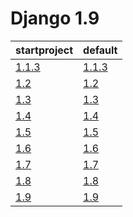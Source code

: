 # Django 1.9 #

| startproject | default |
| --- | --- |
| [1.1.3](https://github.com/fmierlo/django-default-settings/blob/master/diff/1.5/startproject_1.1.3_1.5.diff) | [1.1.3](https://github.com/fmierlo/django-default-settings/blob/master/diff/1.5/default_1.1.3_1.5.diff) |
| [1.2](https://github.com/fmierlo/django-default-settings/blob/master/diff/1.5/startproject_1.2_1.5.diff) | [1.2](https://github.com/fmierlo/django-default-settings/blob/master/diff/1.5/default_1.2_1.5.diff) |
| [1.3](https://github.com/fmierlo/django-default-settings/blob/master/diff/1.5/startproject_1.3_1.5.diff) | [1.3](https://github.com/fmierlo/django-default-settings/blob/master/diff/1.5/default_1.3_1.5.diff) |
| [1.4](https://github.com/fmierlo/django-default-settings/blob/master/diff/1.5/startproject_1.4_1.5.diff) | [1.4](https://github.com/fmierlo/django-default-settings/blob/master/diff/1.5/default_1.4_1.5.diff) |
| [1.5](https://github.com/fmierlo/django-default-settings/blob/master/diff/1.5/startproject_1.5_1.5.diff) | [1.5](https://github.com/fmierlo/django-default-settings/blob/master/diff/1.5/default_1.5_1.5.diff) |
| [1.6](https://github.com/fmierlo/django-default-settings/blob/master/diff/1.5/startproject_1.6_1.5.diff) | [1.6](https://github.com/fmierlo/django-default-settings/blob/master/diff/1.5/default_1.6_1.5.diff) |
| [1.7](https://github.com/fmierlo/django-default-settings/blob/master/diff/1.5/startproject_1.7_1.5.diff) | [1.7](https://github.com/fmierlo/django-default-settings/blob/master/diff/1.5/default_1.7_1.5.diff) |
| [1.8](https://github.com/fmierlo/django-default-settings/blob/master/diff/1.5/startproject_1.8_1.5.diff) | [1.8](https://github.com/fmierlo/django-default-settings/blob/master/diff/1.5/default_1.8_1.5.diff) |
| [1.9](https://github.com/fmierlo/django-default-settings/blob/master/diff/1.5/startproject_1.9_1.5.diff) | [1.9](https://github.com/fmierlo/django-default-settings/blob/master/diff/1.5/default_1.9_1.5.diff) |

